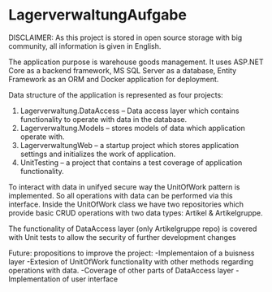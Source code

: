 # LagerverwaltungAufgabe
DISCLAIMER:
As this project is stored in open source storage with big community, all information is given in English.

The application purpose is warehouse goods management.
It uses ASP.NET Core as a backend framework, MS SQL Server as a database, Entity Framework as an ORM and Docker application for deployment.

Data structure of the application is represented as four projects:

1. Lagerverwaltung.DataAccess – Data access layer which contains functionality to operate with data in the database.
2. Lagerverwaltung.Models – stores models of data which application operate with.
3. LagerverwaltungWeb – a startup project which stores application settings and initializes the work of application.
4. UnitTesting – a project that contains a test coverage of application functionality.

To interact with data in unifyed secure way the UnitOfWork pattern is implemented. So all operations with data can be performed via this interface.
Inside the UnitOfWork class we have two repositories which provide basic CRUD operations with two data types: Artikel & Artikelgruppe.

The functionality of DataAccess layer (only Artikelgruppe repo) is covered with Unit tests to allow the security of further development changes

Future: propositions to improve the project:
-Implementaion of a buisness layer 
-Extesion of UnitOfWork functionality with other methods regarding operations with data.
-Coverage of other parts of DataAccess layer
-Implementation of user interface
